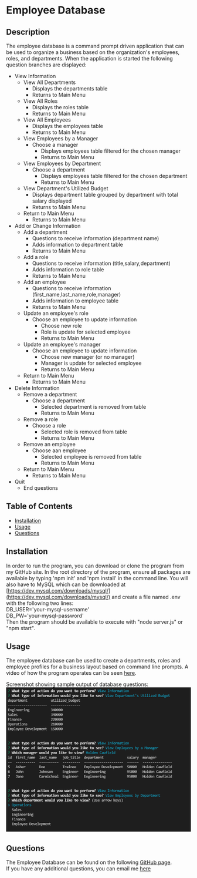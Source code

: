 # Employee Database

## Description

The employee database is a command prompt driven application that can be used to organize a business based on the organization's employees, roles, and departments.  When the application is started the following question branches are displayed:
 - View Information
    - View All Departments
        - Displays the departments table
        - Returns to Main Menu
    - View All Roles
        - Displays the roles table
        - Returns to Main Menu
    - View All Employees
        - Displays the employees table
        - Returns to Main Menu
    - View Employees by a Manager
        - Choose a manager
            - Displays employees table filtered for the chosen manager
            - Returns to Main Menu 
    - View Employees by Department
        - Choose a department
            - Displays employees table filtered for the chosen department
            - Returns to Main Menu 
    - View Department's Utilized Budget
        - Displays department table grouped by department with total salary displayed
        - Returns to Main Menu 
    - Return to Main Menu        
        - Returns to Main Menu 
 - Add or Change Information
    - Add a department
        - Questions to receive information (department name)
        - Adds information to department table
        - Returns to Main Menu
    - Add a role
        - Questions to receive information (title,salary,department)
        - Adds information to role table
        - Returns to Main Menu
    - Add an employee
        - Questions to receive information (first_name,last_name,role,manager)
        - Adds information to employee table
        - Returns to Main Menu
    - Update an employee's role 
        - Choose an employee to update information
            - Choose new role
            - Role is update for selected employee
            - Returns to Main Menu
    - Update an employee's manager  
        - Choose an employee to update information
            - Choose new manager (or no manager)
            - Manager is update for selected employee
            - Returns to Main Menu  
    - Return to Main Menu        
       - Returns to Main Menu
 - Delete Information
    - Remove a department
        - Choose a department
            - Selected department is removed from table
            - Returns to Main Menu
    - Remove a role
        - Choose a role
            - Selected role is removed from table
            - Returns to Main Menu
    - Remove an employee    
        - Choose aan employee
            - Selected employee is removed from table
            - Returns to Main Menu
    - Return to Main Menu        
      - Returns to Main Menu 
 - Quit
    - End questions


## Table of Contents

- [Installation](#installation)
- [Usage](#usage)
- [Questions](#questions)

## Installation

In order to run the program, you can download or clone the program from my GitHub site. In the root directory of the program, ensure all packages are available by typing 'npm init' and 'npm install' in the command line. You will also have to MySQL which can be downloaded at [https://dev.mysql.com/downloads/mysql/](https://dev.mysql.com/downloads/mysql/) and create a file named .env with the following two lines:<br />
DB_USER='your-mysql-username'<br />
DB_PW='your-mysql-password'<br />
Then the program should be available to execute with "node server.js" or "npm start".  

## Usage

The employee database can be used to create a departments, roles and employee profiles for a business layout based on command line prompts. A video of how the program operates can be seen [here](https://drive.google.com/file/d/1pgGr1_5AQ7ZiWHgzSK3CGL2xa327lhWm/view
).

Screenshot showing sample output of database questions:
![Employee Database Screenshot](/img/Screenshot_sample_questions.png "Employee Database Screenshot")


## Questions

The Employee Database can be found on the following [GitHub page](https://github.com/kunkelkevin/employee-database).<br />If you have any additional questions, you can email me [here](mailto:kunkelkevin@yahoo.com)
